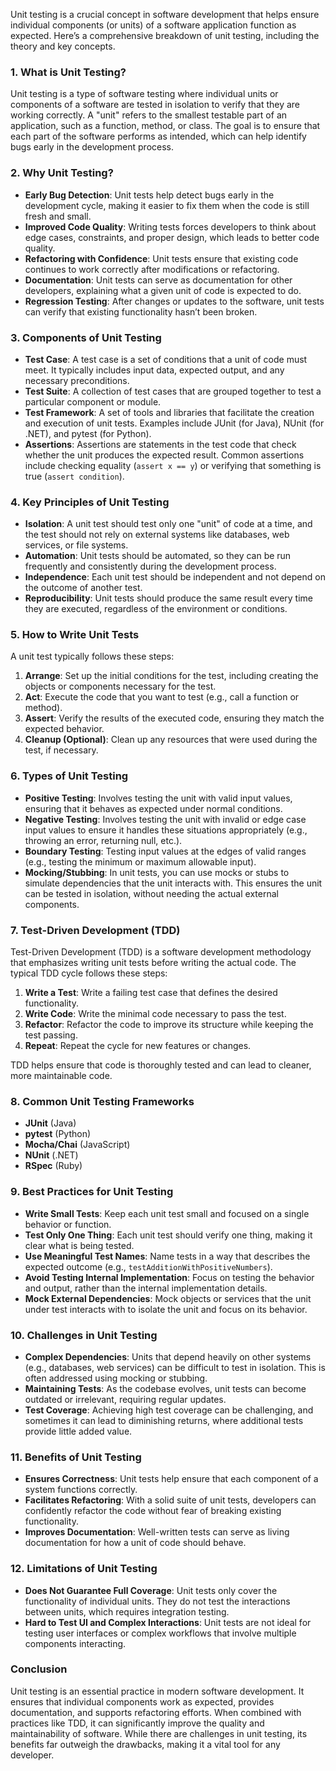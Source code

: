 Unit testing is a crucial concept in software development that helps ensure individual components (or units) of a software application function as expected. Here’s a comprehensive breakdown of unit testing, including the theory and key concepts.

### 1. **What is Unit Testing?**

Unit testing is a type of software testing where individual units or components of a software are tested in isolation to verify that they are working correctly. A "unit" refers to the smallest testable part of an application, such as a function, method, or class. The goal is to ensure that each part of the software performs as intended, which can help identify bugs early in the development process.

### 2. **Why Unit Testing?**
- **Early Bug Detection**: Unit tests help detect bugs early in the development cycle, making it easier to fix them when the code is still fresh and small.
- **Improved Code Quality**: Writing tests forces developers to think about edge cases, constraints, and proper design, which leads to better code quality.
- **Refactoring with Confidence**: Unit tests ensure that existing code continues to work correctly after modifications or refactoring.
- **Documentation**: Unit tests can serve as documentation for other developers, explaining what a given unit of code is expected to do.
- **Regression Testing**: After changes or updates to the software, unit tests can verify that existing functionality hasn’t been broken.

### 3. **Components of Unit Testing**
- **Test Case**: A test case is a set of conditions that a unit of code must meet. It typically includes input data, expected output, and any necessary preconditions.
- **Test Suite**: A collection of test cases that are grouped together to test a particular component or module.
- **Test Framework**: A set of tools and libraries that facilitate the creation and execution of unit tests. Examples include JUnit (for Java), NUnit (for .NET), and pytest (for Python).
- **Assertions**: Assertions are statements in the test code that check whether the unit produces the expected result. Common assertions include checking equality (`assert x == y`) or verifying that something is true (`assert condition`).

### 4. **Key Principles of Unit Testing**
- **Isolation**: A unit test should test only one "unit" of code at a time, and the test should not rely on external systems like databases, web services, or file systems.
- **Automation**: Unit tests should be automated, so they can be run frequently and consistently during the development process.
- **Independence**: Each unit test should be independent and not depend on the outcome of another test.
- **Reproducibility**: Unit tests should produce the same result every time they are executed, regardless of the environment or conditions.

### 5. **How to Write Unit Tests**

A unit test typically follows these steps:
1. **Arrange**: Set up the initial conditions for the test, including creating the objects or components necessary for the test.
2. **Act**: Execute the code that you want to test (e.g., call a function or method).
3. **Assert**: Verify the results of the executed code, ensuring they match the expected behavior.
4. **Cleanup (Optional)**: Clean up any resources that were used during the test, if necessary.

### 6. **Types of Unit Testing**
- **Positive Testing**: Involves testing the unit with valid input values, ensuring that it behaves as expected under normal conditions.
- **Negative Testing**: Involves testing the unit with invalid or edge case input values to ensure it handles these situations appropriately (e.g., throwing an error, returning null, etc.).
- **Boundary Testing**: Testing input values at the edges of valid ranges (e.g., testing the minimum or maximum allowable input).
- **Mocking/Stubbing**: In unit tests, you can use mocks or stubs to simulate dependencies that the unit interacts with. This ensures the unit can be tested in isolation, without needing the actual external components.

### 7. **Test-Driven Development (TDD)**
Test-Driven Development (TDD) is a software development methodology that emphasizes writing unit tests before writing the actual code. The typical TDD cycle follows these steps:
1. **Write a Test**: Write a failing test case that defines the desired functionality.
2. **Write Code**: Write the minimal code necessary to pass the test.
3. **Refactor**: Refactor the code to improve its structure while keeping the test passing.
4. **Repeat**: Repeat the cycle for new features or changes.

TDD helps ensure that code is thoroughly tested and can lead to cleaner, more maintainable code.

### 8. **Common Unit Testing Frameworks**
- **JUnit** (Java)
- **pytest** (Python)
- **Mocha/Chai** (JavaScript)
- **NUnit** (.NET)
- **RSpec** (Ruby)

### 9. **Best Practices for Unit Testing**
- **Write Small Tests**: Keep each unit test small and focused on a single behavior or function.
- **Test Only One Thing**: Each unit test should verify one thing, making it clear what is being tested.
- **Use Meaningful Test Names**: Name tests in a way that describes the expected outcome (e.g., `testAdditionWithPositiveNumbers`).
- **Avoid Testing Internal Implementation**: Focus on testing the behavior and output, rather than the internal implementation details.
- **Mock External Dependencies**: Mock objects or services that the unit under test interacts with to isolate the unit and focus on its behavior.

### 10. **Challenges in Unit Testing**
- **Complex Dependencies**: Units that depend heavily on other systems (e.g., databases, web services) can be difficult to test in isolation. This is often addressed using mocking or stubbing.
- **Maintaining Tests**: As the codebase evolves, unit tests can become outdated or irrelevant, requiring regular updates.
- **Test Coverage**: Achieving high test coverage can be challenging, and sometimes it can lead to diminishing returns, where additional tests provide little added value.

### 11. **Benefits of Unit Testing**
- **Ensures Correctness**: Unit tests help ensure that each component of a system functions correctly.
- **Facilitates Refactoring**: With a solid suite of unit tests, developers can confidently refactor the code without fear of breaking existing functionality.
- **Improves Documentation**: Well-written tests can serve as living documentation for how a unit of code should behave.

### 12. **Limitations of Unit Testing**
- **Does Not Guarantee Full Coverage**: Unit tests only cover the functionality of individual units. They do not test the interactions between units, which requires integration testing.
- **Hard to Test UI and Complex Interactions**: Unit tests are not ideal for testing user interfaces or complex workflows that involve multiple components interacting.

### Conclusion

Unit testing is an essential practice in modern software development. It ensures that individual components work as expected, provides documentation, and supports refactoring efforts. When combined with practices like TDD, it can significantly improve the quality and maintainability of software. While there are challenges in unit testing, its benefits far outweigh the drawbacks, making it a vital tool for any developer.
